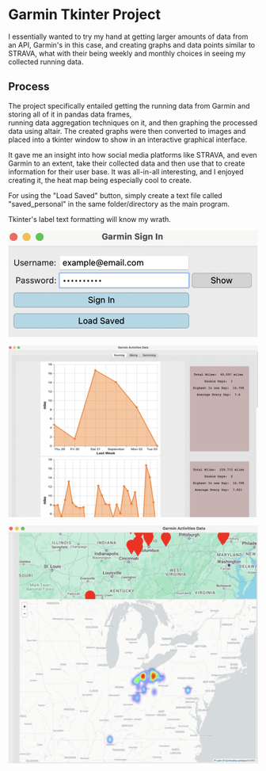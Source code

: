 # Garmin Tkinter Project

I essentially wanted to try my hand at getting larger 
amounts of data from an API, Garmin's in this case, and 
creating graphs and data points similar to STRAVA, what 
with their being weekly and monthly choices in seeing my
collected running data.

## Process

The project specifically entailed getting the running data 
from Garmin and storing all of it in pandas data frames,  
running data aggregation techniques on it, and then 
graphing the processed data using altair.  The created 
graphs were then converted to images and placed into a 
tkinter window to show in an interactive graphical interface.

It gave me an insight into how social media platforms 
like STRAVA, and even Garmin to an extent, take their 
collected data and then use that to create information 
for their user base.  It was all-in-all interesting, and
I enjoyed creating it, the heat map being especially cool 
to create.

For using the "Load Saved" button, simply create a text 
file called "saved_personal" in the same folder/directory as the main 
program.

Tkinter's label text formatting will know my wrath.

![](documentation_images/sign_in_screen.png)

![](documentation_images/running_graphs_data.png)

![](documentation_images/mapped_activites.png)
